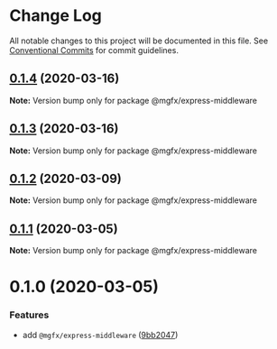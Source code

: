 # Change Log

All notable changes to this project will be documented in this file.
See [Conventional Commits](https://conventionalcommits.org) for commit guidelines.

## [0.1.4](https://github.com/ai-labs-team/mgFx/compare/@mgfx/express-middleware@0.1.3...@mgfx/express-middleware@0.1.4) (2020-03-16)

**Note:** Version bump only for package @mgfx/express-middleware





## [0.1.3](https://github.com/ai-labs-team/mgFx/compare/@mgfx/express-middleware@0.1.2...@mgfx/express-middleware@0.1.3) (2020-03-16)

**Note:** Version bump only for package @mgfx/express-middleware





## [0.1.2](https://github.com/ai-labs-team/mgFx/compare/@mgfx/express-middleware@0.1.1...@mgfx/express-middleware@0.1.2) (2020-03-09)

**Note:** Version bump only for package @mgfx/express-middleware





## [0.1.1](https://github.com/ai-labs-team/mgFx/compare/@mgfx/express-middleware@0.1.0...@mgfx/express-middleware@0.1.1) (2020-03-05)

**Note:** Version bump only for package @mgfx/express-middleware





# 0.1.0 (2020-03-05)


### Features

* add `@mgfx/express-middleware` ([9bb2047](https://github.com/ai-labs-team/mgFx/commit/9bb2047))
